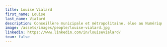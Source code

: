 ```yaml
---
title: Louise Vialard
first_name: Louise
last_name: Vialard
description: Conseillère municipale et métropolitaine, élue au Numérique Responsable, à l’e-citoyenneté et à l’Open Data chez Nantes Métropole
image: /assets/images/people/louise-vialard.jpg
linkedin: https://www.linkedin.com/in/louisevialard/
team: false
---
```

